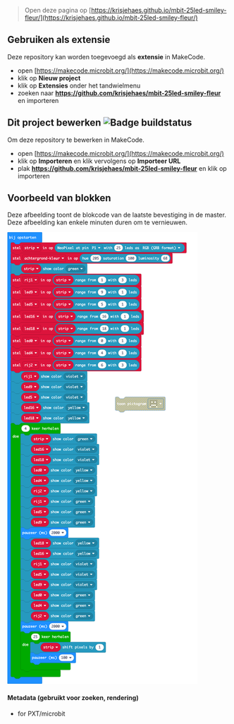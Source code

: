 
> Open deze pagina op [https://krisjehaes.github.io/mbit-25led-smiley-fleur/](https://krisjehaes.github.io/mbit-25led-smiley-fleur/)

## Gebruiken als extensie

Deze repository kan worden toegevoegd als **extensie** in MakeCode.

* open [https://makecode.microbit.org/](https://makecode.microbit.org/)
* klik op **Nieuw project**
* klik op **Extensies** onder het tandwielmenu
* zoeken naar **https://github.com/krisjehaes/mbit-25led-smiley-fleur** en importeren

## Dit project bewerken ![Badge buildstatus](https://github.com/krisjehaes/mbit-25led-smiley-fleur/workflows/MakeCode/badge.svg)

Om deze repository te bewerken in MakeCode.

* open [https://makecode.microbit.org/](https://makecode.microbit.org/)
* klik op **Importeren** en klik vervolgens op **Importeer URL**
* plak **https://github.com/krisjehaes/mbit-25led-smiley-fleur** en klik op importeren

## Voorbeeld van blokken

Deze afbeelding toont de blokcode van de laatste bevestiging in de master.
Deze afbeelding kan enkele minuten duren om te vernieuwen.

![Een gerenderde weergave van de blokken](https://github.com/krisjehaes/mbit-25led-smiley-fleur/raw/master/.github/makecode/blocks.png)

#### Metadata (gebruikt voor zoeken, rendering)

* for PXT/microbit
<script src="https://makecode.com/gh-pages-embed.js"></script><script>makeCodeRender("{{ site.makecode.home_url }}", "{{ site.github.owner_name }}/{{ site.github.repository_name }}");</script>
